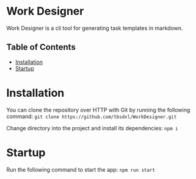 # Work Designer
Work Designer is a cli tool for generating task templates in markdown.

## Table of Contents
- [Installation](#installation)
- [Startup](#startup)

# Installation
You can clone the repository over HTTP with Git by running the following command:
`git clone https://github.com/tbsdvl/WorkDesigner.git`

Change directory into the project and install its dependencies:
`npm i`

# Startup
Run the following command to start the app:
`npm run start`